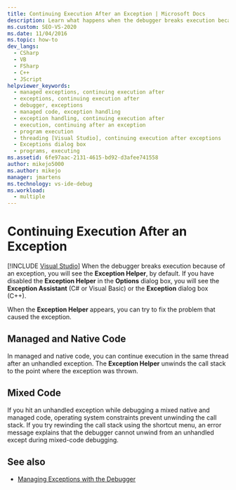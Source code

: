 ```yaml
---
title: Continuing Execution After an Exception | Microsoft Docs
description: Learn what happens when the debugger breaks execution because of an unhandled exception. You may be able to continue execution in the same thread. 
ms.custom: SEO-VS-2020
ms.date: 11/04/2016
ms.topic: how-to
dev_langs: 
  - CSharp
  - VB
  - FSharp
  - C++
  - JScript
helpviewer_keywords: 
  - managed exceptions, continuing execution after
  - exceptions, continuing execution after
  - debugger, exceptions
  - managed code, exception handling
  - exception handling, continuing execution after
  - execution, continuing after an exception
  - program execution
  - threading [Visual Studio], continuing execution after exceptions
  - Exceptions dialog box
  - programs, executing
ms.assetid: 6fe97aac-2131-4615-bd92-d3afee741558
author: mikejo5000
ms.author: mikejo
manager: jmartens
ms.technology: vs-ide-debug
ms.workload: 
  - multiple
---
```

# Continuing Execution After an Exception

 [!INCLUDE [Visual Studio](~/includes/applies-to-version/vs-not-mac.md)]
When the debugger breaks execution because of an exception, you will see the **Exception Helper**, by default. If you have disabled the **Exception Helper** in the **Options** dialog box, you will see the **Exception Assistant** (C# or Visual Basic) or the **Exception** dialog box (C++).

 When the **Exception Helper** appears, you can try to fix the problem that caused the exception.

## Managed and Native Code
 In managed and native code, you can continue execution in the same thread after an unhandled exception. The **Exception Helper** unwinds the call stack to the point where the exception was thrown.

## Mixed Code
 If you hit an unhandled exception while debugging a mixed native and managed code, operating system constraints prevent unwinding the call stack. If you try rewinding the call stack using the shortcut menu, an error message explains that the debugger cannot unwind from an unhandled except during mixed-code debugging.

## See also

- [Managing Exceptions with the Debugger](../debugger/managing-exceptions-with-the-debugger.md)